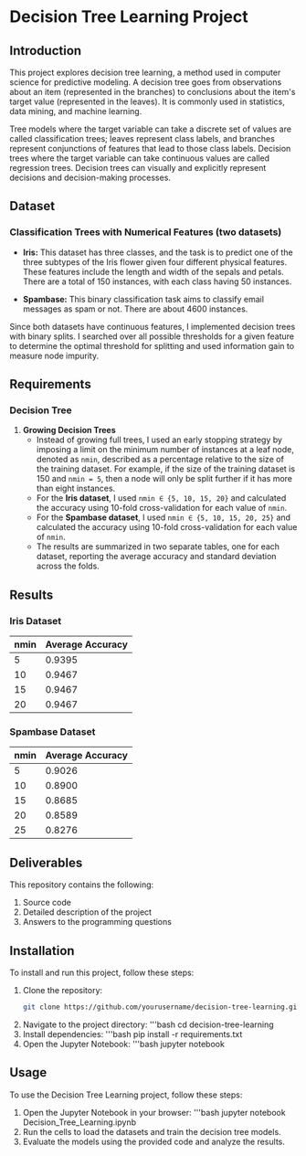 # Decision Tree Learning Project

## Introduction

This project explores decision tree learning, a method used in computer science for predictive modeling. A decision tree goes from observations about an item (represented in the branches) to conclusions about the item's target value (represented in the leaves). It is commonly used in statistics, data mining, and machine learning.

Tree models where the target variable can take a discrete set of values are called classification trees; leaves represent class labels, and branches represent conjunctions of features that lead to those class labels. Decision trees where the target variable can take continuous values are called regression trees. Decision trees can visually and explicitly represent decisions and decision-making processes.

## Dataset

### Classification Trees with Numerical Features (two datasets)

- **Iris:** This dataset has three classes, and the task is to predict one of the three subtypes of the Iris flower given four different physical features. These features include the length and width of the sepals and petals. There are a total of 150 instances, with each class having 50 instances.

- **Spambase:** This binary classification task aims to classify email messages as spam or not. There are about 4600 instances.

Since both datasets have continuous features, I implemented decision trees with binary splits. I searched over all possible thresholds for a given feature to determine the optimal threshold for splitting and used information gain to measure node impurity.

## Requirements

### Decision Tree

1. **Growing Decision Trees**
   - Instead of growing full trees, I used an early stopping strategy by imposing a limit on the minimum number of instances at a leaf node, denoted as `nmin`, described as a percentage relative to the size of the training dataset. For example, if the size of the training dataset is 150 and `nmin = 5`, then a node will only be split further if it has more than eight instances.
   - For the **Iris dataset**, I used `nmin ∈ {5, 10, 15, 20}` and calculated the accuracy using 10-fold cross-validation for each value of `nmin`.
   - For the **Spambase dataset**, I used `nmin ∈ {5, 10, 15, 20, 25}` and calculated the accuracy using 10-fold cross-validation for each value of `nmin`.
   - The results are summarized in two separate tables, one for each dataset, reporting the average accuracy and standard deviation across the folds.

## Results

### Iris Dataset
| nmin | Average Accuracy |
|------|------------------|
| 5    | 0.9395           | 
| 10   | 0.9467           | 
| 15   | 0.9467           | 
| 20   | 0.9467           | 

### Spambase Dataset
| nmin | Average Accuracy | 
|------|------------------|
| 5    |  0.9026          |
| 10   |  0.8900          |
| 15   |  0.8685          |
| 20   |  0.8589          | 
| 25   |  0.8276          | 

## Deliverables

This repository contains the following:

1. Source code
2. Detailed description of the project
3. Answers to the programming questions

## Installation

To install and run this project, follow these steps:

1. Clone the repository:
   ```bash
   git clone https://github.com/yourusername/decision-tree-learning.git
2. Navigate to the project directory:
   '''bash
   cd decision-tree-learning
3. Install dependencies:
   '''bash
   pip install -r requirements.txt
4. Open the Jupyter Notebook:
   '''bash
   jupyter notebook

## Usage

To use the Decision Tree Learning project, follow these steps:

1. Open the Jupyter Notebook in your browser:
'''bash
jupyter notebook Decision_Tree_Learning.ipynb
2. Run the cells to load the datasets and train the decision tree models.
3. Evaluate the models using the provided code and analyze the results.
